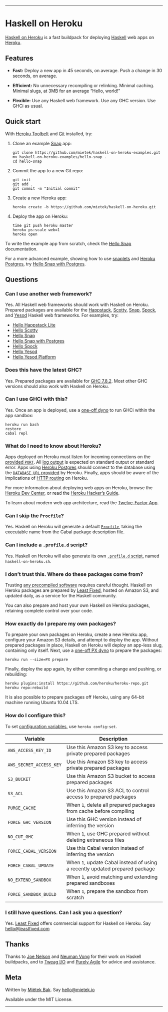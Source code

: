 ----


Haskell on Heroku
=================

[Haskell on Heroku][] is a fast buildpack for deploying [Haskell][] web apps on [Heroku][].


Features
--------

*   **Fast:**  Deploy a new app in 45 seconds, on average.  Push a change in 30 seconds, on average.

*   **Efficient:**  No unnecessary recompiling or relinking.  Minimal caching.  Minimal slugs, at 3MB for an average “Hello, world!”

*   **Flexible:**  Use any Haskell web framework.  Use any GHC version.  Use GHCi as usual.


Quick start
-----------

With [Heroku Toolbelt][] and [Git][] installed, try:

1.  Clone an example [Snap][] app:

        git clone https://github.com/mietek/haskell-on-heroku-examples.git
        mv haskell-on-heroku-examples/hello-snap .
        cd hello-snap

2.  Commit the app to a new Git repo:

        git init
        git add .
        git commit -m "Initial commit"

3.  Create a new Heroku app:

        heroku create -b https://github.com/mietek/haskell-on-heroku.git

4.  Deploy the app on Heroku:

        time git push heroku master
        heroku ps:scale web=1
        heroku open

To write the example app from scratch, check the [Hello Snap][] documentation.

For a more advanced example, showing how to use [snaplets][] and [Heroku Postgres][], try [Hello Snap with Postgres][].


Questions
---------

###  Can I use another web framework?

Yes.  All Haskell web frameworks should work with Haskell on Heroku.  Prepared packages are available for the [Happstack][], [Scotty][], [Snap][], [Spock][], and [Yesod][] Haskell web frameworks.  For examples, try:

*   [Hello Happstack Lite][]
*   [Hello Scotty][]
*   [Hello Snap][]
*   [Hello Snap with Postgres][]
*   [Hello Spock][]
*   [Hello Yesod][]
*   [Hello Yesod Platform][]


###  Does this have the latest GHC?

Yes.  Prepared packages are available for [GHC 7.8.2][].  Most other GHC versions should also work with Haskell on Heroku.


###  Can I use GHCi with this?

Yes.  Once an app is deployed, use a [one-off dyno][] to run GHCi within the app sandbox:

    heroku run bash
    restore
    cabal repl


###  What do I need to know about Heroku?

Apps deployed on Heroku must listen for incoming connections on the [provided `PORT`][].  All [log output][] is expected on standard output or standard error.  Apps using [Heroku Postgres][] should connect to the database using the [`DATABASE_URL` provided][] by Heroku.  Finally, apps should be aware of the implications of [HTTP routing][] on Heroku.

For more information about deploying web apps on Heroku, browse the [Heroku Dev Center][], or read the [Heroku Hacker’s Guide][].

To learn about modern web app architecture, read the [Twelve-Factor App][].


###  Can I skip the `Procfile`?

Yes.  Haskell on Heroku will generate a default [`Procfile`][], taking the executable name from the Cabal package description file.


###  Can I include a `.profile.d` script?

Yes.  Haskell on Heroku will also generate its own [`.profile.d` script][], named `haskell-on-heroku.sh`.


###  I don’t trust this.  Where do these packages come from?

Trusting [any precompiled software][] requires careful thought.  Haskell on Heroku packages are prepared by [Least Fixed][], hosted on Amazon S3, and updated daily, as a service for the Haskell community.

You can also prepare and host your own Haskell on Heroku packages, retaining complete control over your code.


###  How exactly do I prepare my own packages?

To prepare your own packages on Heroku, create a new Heroku app, configure your Amazon S3 details, and attempt to deploy the app.  Without prepared packages in place, Haskell on Heroku will deploy an app-less slug, containing only itself.  Next, use a [one-off PX dyno][] to prepare the packages:

    heroku run --size=PX prepare

Finally, deploy the app again, by either commiting a change and pushing, or rebuilding:

    heroku plugins:install https://github.com/heroku/heroku-repo.git
    heroku repo:rebuild

It is also possible to prepare packages off Heroku, using any 64-bit machine running Ubuntu 10.04 LTS.


###  How do I configure this?

To set [configuration variables][], use `heroku config:set`.

Variable                | Description
------------------------|------------
`AWS_ACCESS_KEY_ID`     | Use this Amazon S3 key to access private prepared packages
`AWS_SECRET_ACCESS_KEY` | Use this Amazon S3 key to access private prepared packages
`S3_BUCKET`             | Use this Amazon S3 bucket to access prepared packages
`S3_ACL`                | Use this Amazon S3 ACL to control access to prepared packages
`PURGE_CACHE`           | When `1`, delete all prepared packages from cache before compiling
`FORCE_GHC_VERSION`     | Use this GHC version instead of inferring the version
`NO_CUT_GHC`            | When `1`, use GHC prepared without deleting extraneous files
`FORCE_CABAL_VERSION`   | Use this Cabal version instead of inferring the version
`FORCE_CABAL_UPDATE`    | When `1`, update Cabal instead of using a recently updated prepared package
`NO_EXTEND_SANDBOX`     | When `1`, avoid matching and extending prepared sandboxes
`FORCE_SANDBOX_BUILD`   | When `1`, prepare the sandbox from scratch


###  I still have questions.  Can I ask you a question?

Yes.  [Least Fixed][] offers commercial support for Haskell on Heroku.  Say hello@leastfixed.com


Thanks
------

Thanks to [Joe Nelson][] and [Neuman Vong][] for their work on Haskell buildpacks, and to [Tweag I/O][] and [Purely Agile][] for advice and assistance.


Meta
----

Written by [Miëtek Bak][].  Say hello@mietek.io

Available under the MIT License.


----

[Haskell on Heroku]:            https://github.com/mietek/haskell-on-heroku
[Haskell]:                      http://www.haskell.org
[Heroku]:                       https://www.heroku.com

[Heroku Toolbelt]:              https://toolbelt.herokuapp.com
[Git]:                          http://git-scm.com
[Snap]:                         http://snapframework.com
[Hello Snap]:                   https://github.com/mietek/haskell-on-heroku-examples/tree/master/hello-snap
[snaplets]:                     http://snapframework.com/snaplets
[Heroku Postgres]:              https://www.heroku.com/postgres
[Hello Snap with Postgres]:     https://github.com/mietek/haskell-on-heroku-examples/tree/master/hello-snap-with-postgres

[GHC]:                          http://www.haskell.org/ghc
[Cabal]:                        http://www.haskell.org/cabal
[Hackage]:                      http://hackage.haskell.org/packages
[Happstack]:                    http://happstack.com
[Scotty]:                       https://github.com/scotty-web/scotty
[Spock]:                        https://github.com/agrafix/Spock
[Yesod]:                        http://www.yesodweb.com
[Hello Happstack Lite]:         https://github.com/mietek/haskell-on-heroku-examples/tree/master/hello-happstack-lite
[Hello Scotty]:                 https://github.com/mietek/haskell-on-heroku-examples/tree/master/hello-scotty
[Hello Spock]:                  https://github.com/mietek/haskell-on-heroku-examples/tree/master/hello-spock
[Hello Yesod]:                  https://github.com/mietek/haskell-on-heroku-examples/tree/master/hello-yesod
[Hello Yesod Platform]:         https://github.com/mietek/haskell-on-heroku-examples/tree/master/hello-yesod-platform
[GHC 7.8.2]:                    http://www.haskell.org/ghc/download_ghc_7_8_2
[one-off dyno]:                 https://devcenter.heroku.com/articles/one-off-dynos
[provided `PORT`]:              https://devcenter.heroku.com/articles/runtime-principles#web-servers
[log output]:                   https://devcenter.heroku.com/articles/logging#writing-to-your-log
[`DATABASE_URL` provided]:      https://devcenter.heroku.com/articles/heroku-postgresql#establish-primary-db
[HTTP routing]:                 https://devcenter.heroku.com/articles/http-routing#heroku-headers
[Heroku Dev Center]:            https://devcenter.heroku.com
[Heroku Hacker’s Guide]:        http://www.theherokuhackersguide.com
[Twelve-Factor App]:            http://12factor.net
[`Procfile`]:                   https://devcenter.heroku.com/articles/procfile
[`.profile.d` script]:          https://devcenter.heroku.com/articles/profiled
[any precompiled software]:     http://cm.bell-labs.com/who/ken/trust.html
[one-off PX dyno]:              https://devcenter.heroku.com/articles/dyno-size#setting-dyno-size-one-off-dynos
[configuration variables]:      https://devcenter.heroku.com/articles/config-vars

[Joe Nelson]:                   http://begriffs.com
[Neuman Vong]:                  https://github.com/luciferous
[Tweag I/O]:                    http://www.tweag.io
[Purely Agile]:                 http://purelyagile.com

[Least Fixed]:                  http://leastfixed.com
[Miëtek Bak]:                   http://mietek.io
